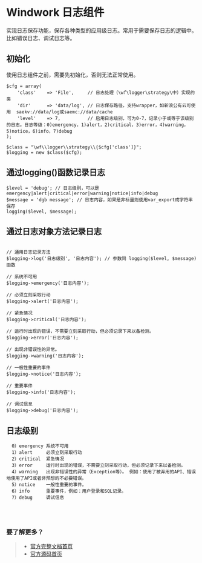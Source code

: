 Windwork 日志组件
========================
实现日志保存功能，保存各种类型的应用级日志。常用于需要保存日志的逻辑中。比如错误日志、调试日志等。

## 初始化
使用日志组件之前，需要先初始化，否则无法正常使用。
```
$cfg = array(
    'class'    => 'File',     // 日志处理（\wf\logger\strategy\中）实现的类
    'dir'      => 'data/log', // 日志保存路径，支持wrapper，如新浪公有云可使用  saekv://data/log或saemc://data/cache
    'level'    => 7,          // 启用日志级别，可为0-7，记录小于或等于该级别的日志。日志等级：0)emergency，1)alert，2)critical，3)error，4)warning，5)notice，6)info，7)debug
);

$class = "\wf\\logger\\strategy\\{$cfg['class']}";
$logging = new $class($cfg);

```

## 通过logging()函数记录日志

```
$level = 'debug'; // 日志级别，可以是 emergency|alert|critical|error|warning|notice|info|debug
$message = 'dgb message'; // 日志内容，如果是非标量则使用var_export成字符串保存
logging($level, $message);
```

## 通过日志对象方法记录日志

```

// 通用日志记录方法
$logging->log('日志级别', '日志内容'); // 参数同 logging($level, $message)函数

// 系统不可用
$logging->emergency('日志内容');

// 必须立刻采取行动
$logging->alert('日志内容');

// 紧急情况
$logging->critical('日志内容');

// 运行时出现的错误，不需要立刻采取行动，但必须记录下来以备检测。
$logging->error('日志内容');

// 出现非错误性的异常。
$logging->warning('日志内容');

// 一般性重要的事件
$logging->notice('日志内容');

// 重要事件
$logging->info('日志内容');

// 调试信息
$logging->debug('日志内容');

```

## 日志级别
```
  0）emergency 系统不可用
  1）alert     必须立刻采取行动
  2）critical  紧急情况
  3）error     运行时出现的错误，不需要立刻采取行动，但必须记录下来以备检测。
  4）warning   出现非错误性的异常（Exception等）。 例如：使用了被弃用的API、错误地使用了API或者非预想的不必要错误。
  5）notice    一般性重要的事件。
  6）info      重要事件，例如：用户登录和SQL记录。
  7）debug     调试信息
```



<br />  
<br />  

### 要了解更多？  
> - [官方完整文档首页](http://docs.windwork.org/manual/)  
> - [官方源码首页](https://github.com/windwork)  

